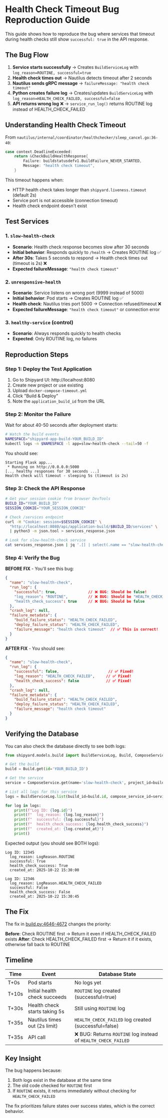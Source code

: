 # Health Check Timeout Bug Reproduction Guide

This guide shows how to reproduce the bug where services that timeout during health checks still show `successful: true` in the API response.

## The Bug Flow

1. **Service starts successfully** → Creates `BuildServiceLog` with `log_reason=ROUTINE, successful=true`
2. **Health check times out** → Nautilus detects timeout after 2 seconds
3. **Nautilus sends gRPC message** → `failureMessage: "health check timeout"`
4. **Python creates failure log** → Creates/updates `BuildServiceLog` with `log_reason=HEALTH_CHECK_FAILED, successful=false`
5. **API returns wrong log** ❌ → `service_run_log()` returns ROUTINE log instead of HEALTH_CHECK_FAILED

## Understanding Health Check Timeout

From `nautilus/internal/coordinator/healthchecker/sleep_cancel.go:36-40`:

```go
case context.DeadlineExceeded:
    return &CheckBuildHealthResponse{
        Failure: buildstatusdefv1.BuildFailure_NEVER_STARTED,
        Message: "health check timeout",
    }
```

This timeout happens when:
- HTTP health check takes longer than `shipyard.liveness.timeout` (default 2s)
- Service port is not accessible (connection timeout)
- Health check endpoint doesn't exist

## Test Services

### 1. `slow-health-check`
- **Scenario**: Health check response becomes slow after 30 seconds
- **Initial behavior**: Responds quickly to `/health` → Creates ROUTINE log ✅
- **After 30s**: Takes 5 seconds to respond → Health check times out (timeout is 2s) ❌
- **Expected failureMessage**: `"health check timeout"`

### 2. `unresponsive-health`
- **Scenario**: Service listens on wrong port (9999 instead of 5000)
- **Initial behavior**: Pod starts → Creates ROUTINE log ✅
- **Health check**: Nautilus tries port 5000 → Connection refused/timeout ❌
- **Expected failureMessage**: `"health check timeout"` or connection error

### 3. `healthy-service` (control)
- **Scenario**: Always responds quickly to health checks
- **Expected**: Only ROUTINE log, no failures

## Reproduction Steps

### Step 1: Deploy the Test Application

1. Go to Shipyard UI: http://localhost:8080
2. Create new project or use existing
3. Upload `docker-compose-timeout.yml`
4. Click "Build & Deploy"
5. Note the `application_build_id` from the URL

### Step 2: Monitor the Failure

Wait for about 40-50 seconds after deployment starts:

```bash
# Watch the build events
NAMESPACE="shipyard-app-build-YOUR_BUILD_ID"
kubectl logs -n $NAMESPACE -l app=slow-health-check --tail=50 -f
```

You should see:
```
Starting Flask app...
 * Running on http://0.0.0.0:5000
[... healthy responses for 30 seconds ...]
Health check will timeout - sleeping 5s (timeout is 2s)
```

### Step 3: Check the API Response

```bash
# Get your session cookie from browser DevTools
BUILD_ID="YOUR_BUILD_ID"
SESSION_COOKIE="YOUR_SESSION_COOKIE"

# Check /services endpoint
curl -H "Cookie: session=$SESSION_COOKIE" \
  "http://localhost:8080/api/application-build/$BUILD_ID/services" \
  | python3 -m json.tool > services_response.json

# Look for slow-health-check service
cat services_response.json | jq '.[] | select(.name == "slow-health-check")'
```

### Step 4: Verify the Bug

**BEFORE FIX** - You'll see this bug:

```json
{
  "name": "slow-health-check",
  "run_log": {
    "successful": true,              // ❌ BUG: Should be false!
    "log_reason": "ROUTINE",         // ❌ BUG: Should be "HEALTH_CHECK_FAILED"
    "health_check_success": true     // ❌ BUG: Should be false
  },
  "crash_log": null,
  "failure_metadata": {
    "build_failure_status": "HEALTH_CHECK_FAILED",
    "deploy_failure_status": "HEALTH_CHECK_FAILED",
    "failure_message": "health check timeout"  // ✅ This is correct!
  }
}
```

**AFTER FIX** - You should see:

```json
{
  "name": "slow-health-check",
  "run_log": {
    "successful": false,                      // ✅ Fixed!
    "log_reason": "HEALTH_CHECK_FAILED",     // ✅ Fixed!
    "health_check_success": false            // ✅ Fixed!
  },
  "crash_log": null,
  "failure_metadata": {
    "build_failure_status": "HEALTH_CHECK_FAILED",
    "deploy_failure_status": "HEALTH_CHECK_FAILED",
    "failure_message": "health check timeout"
  }
}
```

## Verifying the Database

You can also check the database directly to see both logs:

```python
from shipyard.models.build import BuildServiceLog, Build, ComposeService

# Get the build
build = Build.get(id='YOUR_BUILD_ID')

# Get the service
service = ComposeService.get(name='slow-health-check', project_id=build.project_id)

# List all logs for this service
logs = BuildServiceLog.list(build_id=build.id, compose_service_id=service.id)

for log in logs:
    print(f"Log ID: {log.id}")
    print(f"  log_reason: {log.log_reason}")
    print(f"  successful: {log.successful}")
    print(f"  health_check_success: {log.health_check_success}")
    print(f"  created_at: {log.created_at}")
    print()
```

Expected output (you should see BOTH logs):

```
Log ID: 12345
  log_reason: LogReason.ROUTINE
  successful: True
  health_check_success: True
  created_at: 2025-10-22 15:30:00

Log ID: 12346
  log_reason: LogReason.HEALTH_CHECK_FAILED
  successful: False
  health_check_success: False
  created_at: 2025-10-22 15:30:45
```

## The Fix

The fix in [build.py:4646-4672](../shipyard-code/shipyard/shipyard/models/build.py#L4646-L4672) changes the priority:

**Before**: Check ROUTINE first → Return it even if HEALTH_CHECK_FAILED exists
**After**: Check HEALTH_CHECK_FAILED first → Return it if it exists, otherwise fall back to ROUTINE

## Timeline

| Time | Event | Database State |
|------|-------|----------------|
| T+0s | Pod starts | No logs yet |
| T+10s | Initial health check succeeds | `ROUTINE` log created (successful=true) |
| T+30s | Health check starts taking 5s | Still using `ROUTINE` log |
| T+35s | Nautilus times out (2s limit) | `HEALTH_CHECK_FAILED` log created (successful=false) |
| T+35s | API call | ❌ BUG: Returns `ROUTINE` log instead of `HEALTH_CHECK_FAILED` |

## Key Insight

The bug happens because:
1. Both logs exist in the database at the same time
2. The old code checked for `ROUTINE` first
3. If `ROUTINE` exists, it returns immediately without checking for `HEALTH_CHECK_FAILED`

The fix prioritizes failure states over success states, which is the correct behavior.
